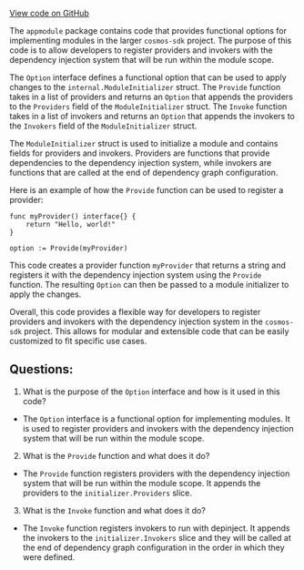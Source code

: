 [View code on GitHub](https://github.com/cosmos/cosmos-sdk.git/core/appmodule/option.go)

The `appmodule` package contains code that provides functional options for implementing modules in the larger `cosmos-sdk` project. The purpose of this code is to allow developers to register providers and invokers with the dependency injection system that will be run within the module scope. 

The `Option` interface defines a functional option that can be used to apply changes to the `internal.ModuleInitializer` struct. The `Provide` function takes in a list of providers and returns an `Option` that appends the providers to the `Providers` field of the `ModuleInitializer` struct. The `Invoke` function takes in a list of invokers and returns an `Option` that appends the invokers to the `Invokers` field of the `ModuleInitializer` struct. 

The `ModuleInitializer` struct is used to initialize a module and contains fields for providers and invokers. Providers are functions that provide dependencies to the dependency injection system, while invokers are functions that are called at the end of dependency graph configuration. 

Here is an example of how the `Provide` function can be used to register a provider:

```
func myProvider() interface{} {
    return "Hello, world!"
}

option := Provide(myProvider)
```

This code creates a provider function `myProvider` that returns a string and registers it with the dependency injection system using the `Provide` function. The resulting `Option` can then be passed to a module initializer to apply the changes.

Overall, this code provides a flexible way for developers to register providers and invokers with the dependency injection system in the `cosmos-sdk` project. This allows for modular and extensible code that can be easily customized to fit specific use cases.
## Questions: 
 1. What is the purpose of the `Option` interface and how is it used in this code?
- The `Option` interface is a functional option for implementing modules. It is used to register providers and invokers with the dependency injection system that will be run within the module scope.

2. What is the `Provide` function and what does it do?
- The `Provide` function registers providers with the dependency injection system that will be run within the module scope. It appends the providers to the `initializer.Providers` slice.

3. What is the `Invoke` function and what does it do?
- The `Invoke` function registers invokers to run with depinject. It appends the invokers to the `initializer.Invokers` slice and they will be called at the end of dependency graph configuration in the order in which they were defined.